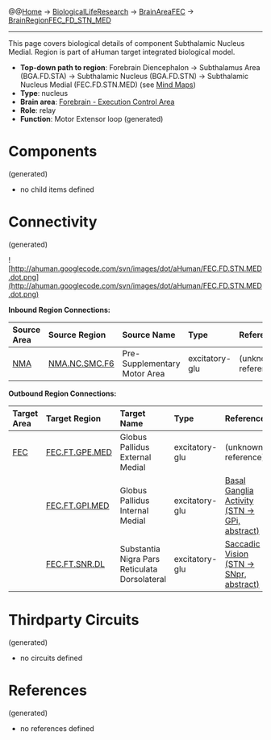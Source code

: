 @@[Home](Home.md) -> [BiologicalLifeResearch](BiologicalLifeResearch.md) -> [BrainAreaFEC](BrainAreaFEC.md) -> [BrainRegionFEC\_FD\_STN\_MED](BrainRegionFEC_FD_STN_MED.md)

---


This page covers biological details of component Subthalamic Nucleus Medial.
Region is part of aHuman target integrated biological model.

  * **Top-down path to region**: Forebrain Diencephalon -> Subthalamus Area (BGA.FD.STA) -> Subthalamic Nucleus (BGA.FD.STN) -> Subthalamic Nucleus Medial (FEC.FD.STN.MED) (see [Mind Maps](OverallMindMaps.md))
  * **Type**: nucleus
  * **Brain area**: [Forebrain - Execution Control Area](BrainAreaFEC.md)
  * **Role**: relay
  * **Function**: Motor Extensor loop
(generated)
# Components #
(generated)


  * no child items defined

# Connectivity #
(generated)


![http://ahuman.googlecode.com/svn/images/dot/aHuman/FEC.FD.STN.MED.dot.png](http://ahuman.googlecode.com/svn/images/dot/aHuman/FEC.FD.STN.MED.dot.png)

**Inbound Region Connections:**

| **Source Area** | **Source Region** | **Source Name** | **Type** | **Reference** |
|:----------------|:------------------|:----------------|:---------|:--------------|
| [NMA](BrainAreaNMA.md) | [NMA.NC.SMC.F6](BrainRegionNMA_NC_SMC_F6.md) | Pre-Supplementary Motor Area | excitatory-glu | (unknown reference) |

**Outbound Region Connections:**

| **Target Area** | **Target Region** | **Target Name** | **Type** | **Reference** |
|:----------------|:------------------|:----------------|:---------|:--------------|
| [FEC](BrainAreaFEC.md) | [FEC.FT.GPE.MED](BrainRegionFEC_FT_GPE_MED.md) | Globus Pallidus External Medial | excitatory-glu | (unknown reference) |
|                 | [FEC.FT.GPI.MED](BrainRegionFEC_FT_GPI_MED.md) | Globus Pallidus Internal Medial | excitatory-glu | [Basal Ganglia Activity (STN -> GPi, abstract)](http://thebrain.mcgill.ca/flash/a/a_06/a_06_cr/a_06_cr_mou/a_06_cr_mou.html) |
|                 | [FEC.FT.SNR.DL](BrainRegionFEC_FT_SNR_DL.md) | Substantia Nigra Pars Reticulata Dorsolateral | excitatory-glu | [Saccadic Vision (STN -> SNpr, abstract)](http://www.nature.com/nrn/journal/v5/n3/box/nrn1345_BX1.html) |

# Thirdparty Circuits #
(generated)

  * no circuits defined

# References #
(generated)

  * no references defined

